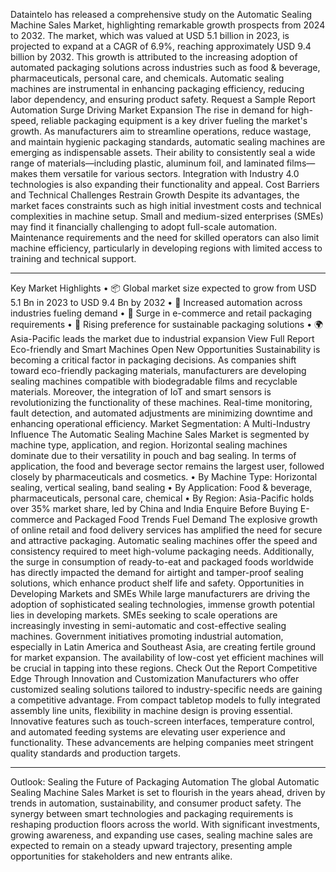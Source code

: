 Dataintelo has released a comprehensive study on the Automatic Sealing Machine Sales Market, highlighting remarkable growth prospects from 2024 to 2032. The market, which was valued at USD 5.1 billion in 2023, is projected to expand at a CAGR of 6.9%, reaching approximately USD 9.4 billion by 2032.
This growth is attributed to the increasing adoption of automated packaging solutions across industries such as food & beverage, pharmaceuticals, personal care, and chemicals. Automatic sealing machines are instrumental in enhancing packaging efficiency, reducing labor dependency, and ensuring product safety.
Request a Sample Report
Automation Surge Driving Market Expansion
The rise in demand for high-speed, reliable packaging equipment is a key driver fueling the market's growth. As manufacturers aim to streamline operations, reduce wastage, and maintain hygienic packaging standards, automatic sealing machines are emerging as indispensable assets.
Their ability to consistently seal a wide range of materials—including plastic, aluminum foil, and laminated films—makes them versatile for various sectors. Integration with Industry 4.0 technologies is also expanding their functionality and appeal.
Cost Barriers and Technical Challenges Restrain Growth
Despite its advantages, the market faces constraints such as high initial investment costs and technical complexities in machine setup. Small and medium-sized enterprises (SMEs) may find it financially challenging to adopt full-scale automation.
Maintenance requirements and the need for skilled operators can also limit machine efficiency, particularly in developing regions with limited access to training and technical support.
________________________________________
Key Market Highlights
•	📦 Global market size expected to grow from USD 5.1 Bn in 2023 to USD 9.4 Bn by 2032
•	🔧 Increased automation across industries fueling demand
•	🛒 Surge in e-commerce and retail packaging requirements
•	🌱 Rising preference for sustainable packaging solutions
•	🌍 Asia-Pacific leads the market due to industrial expansion
View Full Report
Eco-friendly and Smart Machines Open New Opportunities
Sustainability is becoming a critical factor in packaging decisions. As companies shift toward eco-friendly packaging materials, manufacturers are developing sealing machines compatible with biodegradable films and recyclable materials.
Moreover, the integration of IoT and smart sensors is revolutionizing the functionality of these machines. Real-time monitoring, fault detection, and automated adjustments are minimizing downtime and enhancing operational efficiency.
Market Segmentation: A Multi-Industry Influence
The Automatic Sealing Machine Sales Market is segmented by machine type, application, and region. Horizontal sealing machines dominate due to their versatility in pouch and bag sealing. In terms of application, the food and beverage sector remains the largest user, followed closely by pharmaceuticals and cosmetics.
•	By Machine Type: Horizontal sealing, vertical sealing, band sealing
•	By Application: Food & beverage, pharmaceuticals, personal care, chemical
•	By Region: Asia-Pacific holds over 35% market share, led by China and India
Enquire Before Buying
E-commerce and Packaged Food Trends Fuel Demand
The explosive growth of online retail and food delivery services has amplified the need for secure and attractive packaging. Automatic sealing machines offer the speed and consistency required to meet high-volume packaging needs.
Additionally, the surge in consumption of ready-to-eat and packaged foods worldwide has directly impacted the demand for airtight and tamper-proof sealing solutions, which enhance product shelf life and safety.
Opportunities in Developing Markets and SMEs
While large manufacturers are driving the adoption of sophisticated sealing technologies, immense growth potential lies in developing markets. SMEs seeking to scale operations are increasingly investing in semi-automatic and cost-effective sealing machines.
Government initiatives promoting industrial automation, especially in Latin America and Southeast Asia, are creating fertile ground for market expansion. The availability of low-cost yet efficient machines will be crucial in tapping into these regions.
Check Out the Report
Competitive Edge Through Innovation and Customization
Manufacturers who offer customized sealing solutions tailored to industry-specific needs are gaining a competitive advantage. From compact tabletop models to fully integrated assembly line units, flexibility in machine design is proving essential.
Innovative features such as touch-screen interfaces, temperature control, and automated feeding systems are elevating user experience and functionality. These advancements are helping companies meet stringent quality standards and production targets.
________________________________________
Outlook: Sealing the Future of Packaging Automation
The global Automatic Sealing Machine Sales Market is set to flourish in the years ahead, driven by trends in automation, sustainability, and consumer product safety. The synergy between smart technologies and packaging requirements is reshaping production floors across the world.
With significant investments, growing awareness, and expanding use cases, sealing machine sales are expected to remain on a steady upward trajectory, presenting ample opportunities for stakeholders and new entrants alike.

